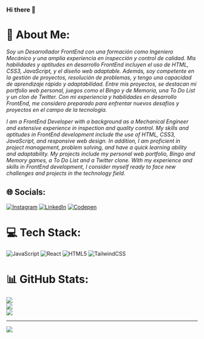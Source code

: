### Hi there 👋

# 💫 About Me:
_Soy un Desarrollador FrontEnd con una formación como Ingeniero Mecánico y una amplia experiencia en inspección y control de calidad. Mis habilidades y aptitudes en desarrollo FrontEnd incluyen el uso de HTML, CSS3, JavaScript, y el diseño web adaptable. Además, soy competente en la gestión de proyectos, resolución de problemas, y tengo una capacidad de aprendizaje rápido y adaptabilidad. Entre mis proyectos, se destacan mi portfolio web personal, juegos como el Bingo y de Memoria, una To Do List y un clon de Twitter. Con mi experiencia y habilidades en desarrollo FrontEnd, me considero preparado para enfrentar nuevos desafíos y proyectos en el campo de la tecnología._

_I am a FrontEnd Developer with a background as a Mechanical Engineer and extensive experience in inspection and quality control. My skills and aptitudes in FrontEnd development include the use of HTML, CSS3, JavaScript, and responsive web design. In addition, I am proficient in project management, problem solving, and have a quick learning ability and adaptability. My projects include my personal web portfolio, Bingo and Memory games, a To Do List and a Twitter clone. With my experience and skills in FrontEnd development, I consider myself ready to face new challenges and projects in the technology field._


## 🌐 Socials:
[![Instagram](https://img.shields.io/badge/Instagram-%23E4405F.svg?logo=Instagram&logoColor=white)](https://instagram.com/mjbm19) [![LinkedIn](https://img.shields.io/badge/LinkedIn-%230077B5.svg?logo=linkedin&logoColor=white)](https://linkedin.com/in/mborges1909) [![Codepen](https://img.shields.io/badge/Codepen-000000?style=for-the-badge&logo=codepen&logoColor=white)](https://codepen.io/borgesmj19) 

# 💻 Tech Stack:
![JavaScript](https://img.shields.io/badge/javascript-%23323330.svg?style=for-the-badge&logo=javascript&logoColor=%23F7DF1E) ![React](https://img.shields.io/badge/react-%2320232a.svg?style=for-the-badge&logo=react&logoColor=%2361DAFB) ![HTML5](https://img.shields.io/badge/html5-%23E34F26.svg?style=for-the-badge&logo=html5&logoColor=white) ![TailwindCSS](https://img.shields.io/badge/tailwindcss-%2338B2AC.svg?style=for-the-badge&logo=tailwind-css&logoColor=white)
# 📊 GitHub Stats:
![](https://github-readme-stats.vercel.app/api?username=borgesmj&theme=merko&hide_border=true&include_all_commits=true&count_private=false)<br/>
![](https://github-readme-streak-stats.herokuapp.com/?user=borgesmj&theme=merko&hide_border=true)<br/>
![](https://github-readme-stats.vercel.app/api/top-langs/?username=borgesmj&theme=merko&hide_border=true&include_all_commits=true&count_private=false&layout=compact)


---
[![](https://visitcount.itsvg.in/api?id=borgesmj&icon=0&color=0)](https://visitcount.itsvg.in)

<!-- Proudly created with GPRM ( https://gprm.itsvg.in ) -->

